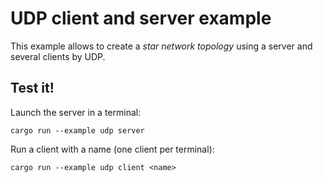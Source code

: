 # UDP client and server example
This example allows to create a *star network topology* using a server and several clients by UDP.

## Test it!
Launch the server in a terminal:
```
cargo run --example udp server
```

Run a client with a name (one client per terminal):
```
cargo run --example udp client <name>
```
